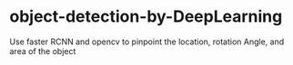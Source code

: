 # object-detection-by-DeepLearning
Use faster RCNN and opencv to pinpoint the location, rotation Angle, and area of the object
